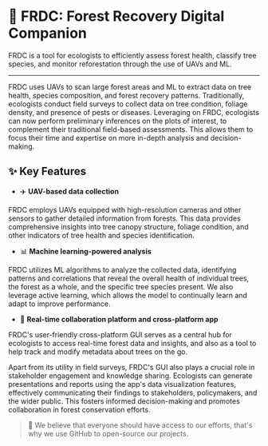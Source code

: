 # 🌲 FRDC: Forest Recovery Digital Companion

FRDC is a tool for ecologists to efficiently assess forest health, classify tree species, and monitor reforestation through the use of UAVs and ML.

---

FRDC uses UAVs to scan large forest areas and ML to extract data on tree health, species composition, and forest recovery patterns.
Traditionally, ecologists conduct field surveys to collect data on tree condition, foliage density, and presence of pests or diseases. 
Leveraging on FRDC, ecologists can now perform preliminary inferences on the plots of interest, to complement their traditional field-based assessments. 
This allows them to focus their time and expertise on more in-depth analysis and decision-making.

## ✨ Key Features

* ✈️ **UAV-based data collection**
  
FRDC employs UAVs equipped with high-resolution cameras and other sensors to gather detailed information from forests. This data provides comprehensive insights into tree canopy structure, foliage condition, and other indicators of tree health and species identification.

* 📊 **Machine learning-powered analysis**

FRDC utilizes ML algorithms to analyze the collected data, identifying patterns and correlations that reveal the overall health of individual trees, the forest as a whole, and the specific tree species present. We also leverage active learning, which allows the model to continually learn and adapt to improve performance.

* 📱 **Real-time collaboration platform and cross-platform app**

FRDC's user-friendly cross-platform GUI serves as a central hub for ecologists to access real-time forest data and insights, and also as a tool to help track and modify metadata about trees on the go.

Apart from its utility in field surveys, FRDC's GUI also plays a crucial role in stakeholder engagement and knowledge sharing. 
Ecologists can generate presentations and reports using the app's data visualization features, effectively communicating their findings to stakeholders, policymakers, and the wider public. 
This fosters informed decision-making and promotes collaboration in forest conservation efforts.

> 💪 We believe that everyone should have access to our efforts, that's why we use GitHub to open-source our projects.
